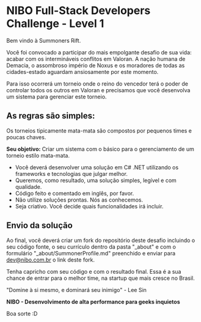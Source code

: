 NIBO Full-Stack Developers Challenge - Level 1
==============

Bem vindo à Summoners Rift. 

Você foi convocado a participar do mais empolgante desafio de sua vida: acabar com os intermináveis conflitos em Valoran. A nação humana de Demacia, o assombroso império de Noxus e os moradores de todas as cidades-estado aguardam ansiosamente por este momento.

Para isso ocorrerá um torneio onde o reino do vencedor terá o poder de controlar todos os outros em Valoran e precisamos que você desenvolva um sistema para gerenciar este torneio.

As regras são simples:   
-------------------------
Os torneios tipicamente mata-mata são compostos por pequenos times e poucas chaves. 

**Seu objetivo:** Criar um sistema com o básico para o gerenciamento de um torneio estilo mata-mata.

- Você deverá desenvolver uma solução em C# .NET utilizando os frameworks e tecnologias que julgar melhor.
- Queremos, como resultado, uma solução simples, legível e com qualidade. 
- Código feito e comentado em inglês, por favor.
- Não utilize soluções prontas. Nós as conhecemos.
- Seja criativo. Você decide quais funcionalidades irá incluir.

Envio da solução
-------------------------

Ao final, você deverá criar um fork do repositório deste desafio incluindo o seu código fonte, o seu currículo dentro da pasta "_about" e com o formulário "_about/SummonerProfile.md" preenchido e enviar para dev@nibo.com.br o link deste fork.

Tenha capricho com seu código e com o resultado final. Essa é a sua chance de entrar para o melhor time, na startup que mais cresce no Brasil.

"Domine à si mesmo, e dominará seu inimigo" - Lee Sin

__NIBO - Desenvolvimento de alta performance para geeks inquietos__

Boa sorte :D